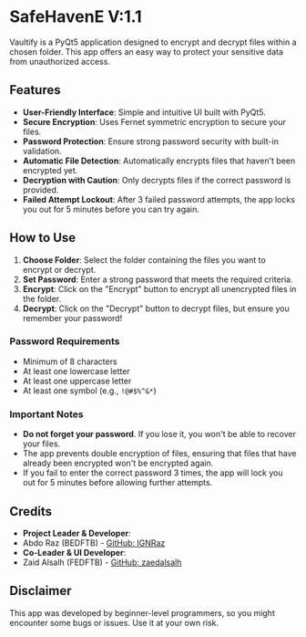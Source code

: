 # SafeHavenE V:1.1

Vaultify is a PyQt5 application designed to encrypt and decrypt files within a chosen folder. This app offers an easy way to protect your sensitive data from unauthorized access.

## Features

- **User-Friendly Interface**: Simple and intuitive UI built with PyQt5.
- **Secure Encryption**: Uses Fernet symmetric encryption to secure your files.
- **Password Protection**: Ensure strong password security with built-in validation.
- **Automatic File Detection**: Automatically encrypts files that haven't been encrypted yet.
- **Decryption with Caution**: Only decrypts files if the correct password is provided.
- **Failed Attempt Lockout**: After 3 failed password attempts, the app locks you out for 5 minutes before you can try again.

## How to Use

1. **Choose Folder**: Select the folder containing the files you want to encrypt or decrypt.
2. **Set Password**: Enter a strong password that meets the required criteria.
3. **Encrypt**: Click on the "Encrypt" button to encrypt all unencrypted files in the folder.
4. **Decrypt**: Click on the "Decrypt" button to decrypt files, but ensure you remember your password!

### Password Requirements
- Minimum of 8 characters
- At least one lowercase letter
- At least one uppercase letter
- At least one symbol (e.g., `!@#$%^&*`)

### Important Notes
- **Do not forget your password**. If you lose it, you won't be able to recover your files.
- The app prevents double encryption of files, ensuring that files that have already been encrypted won't be encrypted again.
- If you fail to enter the correct password 3 times, the app will lock you out for 5 minutes before allowing further attempts.

## Credits

- **Project Leader & Developer**:
-  Abdo Raz (BEDFTB) - [GitHub: IGNRaz](https://github.com/IGNRaz)
- **Co-Leader & UI Developer**:
- Zaid Alsalh (FEDFTB) - [GitHub: zaedalsalh](https://github.com/zaedalsalh)

## Disclaimer

This app was developed by beginner-level programmers, so you might encounter some bugs or issues. Use it at your own risk.

